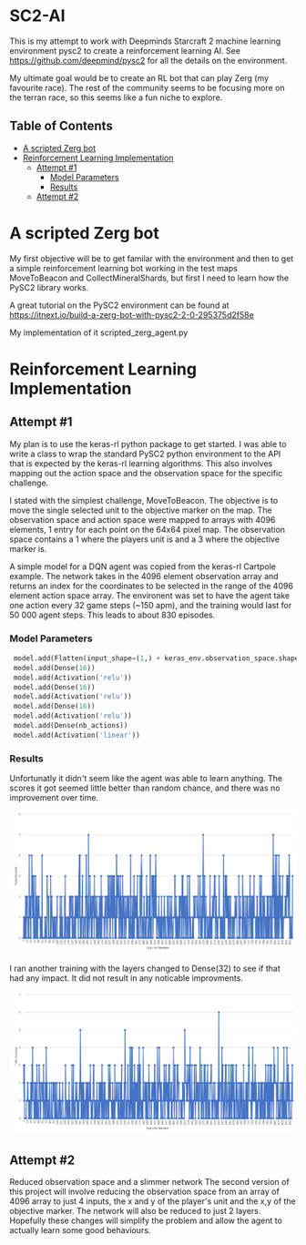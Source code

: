 # SC2-AI
This is my attempt to work with Deepminds Starcraft 2 machine learning environment pysc2 to create a reinforcement learning AI.
See https://github.com/deepmind/pysc2 for all the details on the environment.

My ultimate goal would be to create an RL bot that can play Zerg (my favourite race). The rest of the community seems to be focusing more on the terran race, so this seems like a fun niche to explore.

## Table of Contents

- [A scripted Zerg bot](#a-scripted-zerg-bot) 
- [Reinforcement Learning Implementation](reinforcement-learning-implementation)
  - [Attempt #1](#attempt-1)
    - [Model Parameters](#model-parameters)
    - [Results](#results)
  - [Attempt #2](#attempt-2)

# A scripted Zerg bot

My first objective will be to get familar with the environment and then to get a simple reinforcement learning bot working in the test maps MoveToBeacon and CollectMineralShards, but first I need to learn how the PySC2 library works.

A great tutorial on the PySC2 environment can be found at https://itnext.io/build-a-zerg-bot-with-pysc2-2-0-295375d2f58e

My implementation of it scripted_zerg_agent.py


# Reinforcement Learning Implementation 
## Attempt #1

My plan is to use the keras-rl python package to get started. I was able to write a class to wrap the standard PySC2 python environment to the API that is expected by the keras-rl learning algorithms. This also involves mapping out the action space and the observation space for the specific challenge.

I stated with the simplest challenge, MoveToBeacon. The objective is to move the single selected unit to the objective marker on the map. The observation space and action space were mapped to arrays with 4096 elements, 1 entry for each point on the 64x64 pixel map. The observation space contains a 1 where the players unit is and a 3 where the objective marker is.

A simple model for a DQN agent was copied from the keras-rl Cartpole example. The network takes in the 4096 element observation array and returns an index for the coordinates to be selected in the range of the 4096 element action space array. The environent was set to have the agent take one action every 32 game steps (~150 apm), and the training would last for 50 000 agent steps. This leads to about 830 episodes.

### Model Parameters
   
```python
 model.add(Flatten(input_shape=(1,) + keras_env.observation_space.shape))
 model.add(Dense(16))
 model.add(Activation('relu'))
 model.add(Dense(16))
 model.add(Activation('relu'))
 model.add(Dense(16))
 model.add(Activation('relu'))
 model.add(Dense(nb_actions))
 model.add(Activation('linear'))
 ```
 ### Results
Unfortunatly it didn't seem like the agent was able to learn anything. The scores it got seemed little better than random chance, and there was no improvement over time.

![results](https://github.com/PeterQuinn396/SC2-AI/blob/master/Attempt1_3x16Layers.png)

I ran another training with the layers changed to Dense(32) to see if that had any impact. It did not result in any noticable improvments.

![results](https://github.com/PeterQuinn396/SC2-AI/blob/master/Attempt1_3x32Layers.png)
 

## Attempt #2
Reduced observation space and a slimmer network
The second version of this project will involve reducing the observation space from an array of 4096 array to just 4 inputs, the x and y of the player's unit and the x,y of the objective marker. The network will also be reduced to just 2 layers. Hopefully these changes will simplify the problem and allow the agent to actually learn some good behaviours.
                
